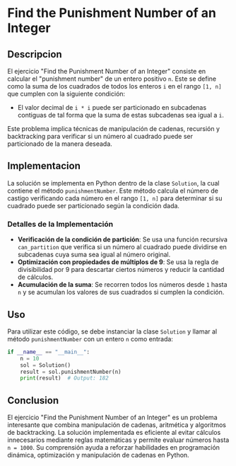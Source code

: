 # Find the Punishment Number of an Integer

## Descripcion

El ejercicio "Find the Punishment Number of an Integer" consiste en calcular el "punishment number" de un entero positivo `n`. Este se define como la suma de los cuadrados de todos los enteros `i` en el rango `[1, n]` que cumplen con la siguiente condición:

- El valor decimal de `i * i` puede ser particionado en subcadenas contiguas de tal forma que la suma de estas subcadenas sea igual a `i`.

Este problema implica técnicas de manipulación de cadenas, recursión y backtracking para verificar si un número al cuadrado puede ser particionado de la manera deseada.

## Implementacion

La solución se implementa en Python dentro de la clase `Solution`, la cual contiene el método `punishmentNumber`. Este método calcula el número de castigo verificando cada número en el rango `[1, n]` para determinar si su cuadrado puede ser particionado según la condición dada.

### Detalles de la Implementación

- **Verificación de la condición de partición**: Se usa una función recursiva `can_partition` que verifica si un número al cuadrado puede dividirse en subcadenas cuya suma sea igual al número original.
- **Optimización con propiedades de múltiplos de 9**: Se usa la regla de divisibilidad por 9 para descartar ciertos números y reducir la cantidad de cálculos.
- **Acumulación de la suma**: Se recorren todos los números desde `1` hasta `n` y se acumulan los valores de sus cuadrados si cumplen la condición.

## Uso

Para utilizar este código, se debe instanciar la clase `Solution` y llamar al método `punishmentNumber` con un entero `n` como entrada:

```python
if __name__ == "__main__":
    n = 10
    sol = Solution()
    result = sol.punishmentNumber(n)
    print(result)  # Output: 182
```

## Conclusion

El ejercicio "Find the Punishment Number of an Integer" es un problema interesante que combina manipulación de cadenas, aritmética y algoritmos de backtracking. La solución implementada es eficiente al evitar cálculos innecesarios mediante reglas matemáticas y permite evaluar números hasta `n = 1000`. Su comprensión ayuda a reforzar habilidades en programación dinámica, optimización y manipulación de cadenas en Python.
